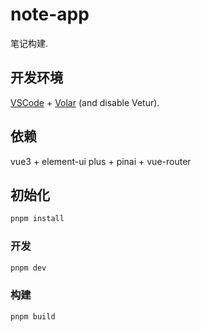 # note-app

笔记构建.

## 开发环境

[VSCode](https://code.visualstudio.com/) + [Volar](https://marketplace.visualstudio.com/items?itemName=Vue.volar) (and disable Vetur).

## 依赖

vue3 + element-ui plus + pinai + vue-router

## 初始化

```sh
pnpm install
```

### 开发

```sh
pnpm dev
```

### 构建

```sh
pnpm build
```
